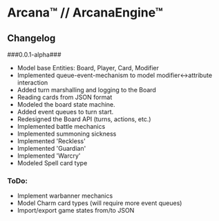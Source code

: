 
# Arcana™ // ArcanaEngine™ #
## Changelog ##

###0.0.1-alpha###

* Model base Entities: Board, Player, Card, Modifier
* Implemented queue-event-mechanism to model modifier<->attribute interaction
* Added turn marshalling and logging to the Board
* Reading cards from JSON format
* Modeled the board state machine.
* Added event queues to turn start.
* Redesigned the Board API (turns, actions, etc.)
* Implemented battle mechanics
* Implemented summoning sickness
* Implemented 'Reckless'
* Implemented 'Guardian'
* Implemented 'Warcry'
* Modeled Spell card type


### ToDo: ###
* Implement warbanner mechanics
* Model Charm card types (will require more event queues)
* Import/export game states from/to JSON

